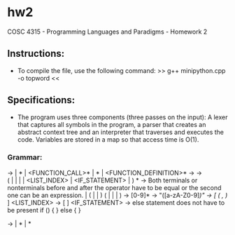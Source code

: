 # hw2
COSC 4315 - Programming Languages and Paradigms - Homework 2

## Instructions:
- To compile the file, use the following command:
            >>  g++ minipython.cpp -o topword  <<
## Specifications:
- The program uses three components (three passes on the input): A lexer that captures all symbols in the program, a parser that creates an abstract context tree and an interpreter that traverses and executes the code. Variables are stored in a map so that access time is O(1).
### Grammar:
<PROGRAM> -> 
    | <ASSIGMENT>* 
    | <FUNCTION_CALL>*
    | <EXPRESSION>*
    | <FUNCTION_DEFINITION>*
<ASSIGMENT> -> 
    <IDENTIFIER> <EQUALS> <EXPRESSION>
<EXPRESSION> ->     
    ( <NUMBER> 
    | <STRING> 
    | <OPERATION> 
    | <LIST> 
    | <LIST_INDEX>
    | <IF_STATEMENT> 
    | <EXPRESSION>) 
    <EXPRESSION>*
<OPERATION> -> Both terminals or nonterminals before and after the operator have to be equal or the second one can be an expression.
    |   (<IDENTIFIER>
    |   <NUMBER>
    |   <LIST>)
    <OPERATOR>
    (   <IDENTIFIER>
    |   <NUMBER>
    |   <LIST>
    |   <EXPRESSION>)
<NUMBER> -> [0-9]*
<STRING> -> "([a-zA-Z0-9]*)"
<LIST> -> [ ( <NUMBER> , )* <NUMBER> ]
<LIST_INDEX> -> <IDENTIFIER> [ <NUMBER> ]
<IF_STATEMENT> -> else statement does not have to be present
    if (<OPERATION>) { <BODY> } else { <BODY> }
<BODY> ->
    | <ASSIGMENT>* 
    | <FUNCTION_CALL>*
